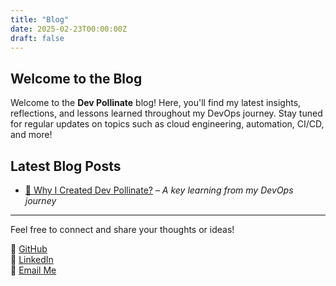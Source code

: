 ```yaml
---
title: "Blog"
date: 2025-02-23T00:00:00Z
draft: false
---
```


## Welcome to the Blog

Welcome to the **Dev Pollinate** blog! Here, you'll find my latest insights, reflections, and lessons learned throughout my DevOps journey. Stay tuned for regular updates on topics such as cloud engineering, automation, CI/CD, and more!

## Latest Blog Posts

- [📌 Why I Created Dev Pollinate?](/content/posts/03-09-2025.md) – *A key learning from my DevOps journey*

---

Feel free to connect and share your thoughts or ideas!

🔗 [GitHub](https://github.com/rex-makusia)  
🔗 [LinkedIn](https://www.linkedin.com/in/rex-makusia-00333994/)  
📩 [Email Me](mailto:grecpt@gmail.com)

